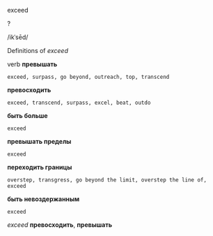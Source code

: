 exceed

?

/ikˈsēd/

Definitions of _exceed_

verb
**превышать**

    exceed, surpass, go beyond, outreach, top, transcend
**превосходить**

    exceed, transcend, surpass, excel, beat, outdo
**быть больше**

    exceed
**превышать пределы**

    exceed
**переходить границы**

    overstep, transgress, go beyond the limit, overstep the line of, exceed
**быть невоздержанным**

    exceed

_exceed_
**превосходить**, **превышать**